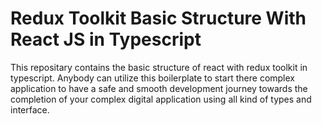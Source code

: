 # Redux Toolkit Basic Structure With React JS in Typescript

This repositary contains the basic structure of react with redux toolkit in typescript. Anybody can utilize this boilerplate to start there complex application to have a safe and smooth development journey towards the completion of your complex digital application using all kind of types and interface.
